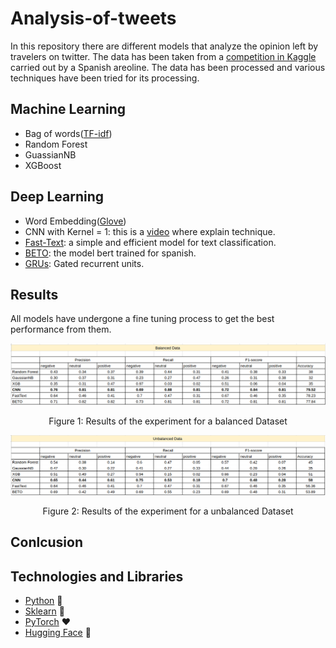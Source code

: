 # Analysis-of-tweets
In this repository there are different models that analyze the opinion left by travelers on twitter. The data has been taken from a [competition in Kaggle](https://www.kaggle.com/c/spanish-arilines-tweets-sentiment-analysis/overview) carried out by a Spanish areoline. The data has been processed and various techniques have been tried for its processing.

## Machine Learning

- Bag of words([TF-idf](https://en.wikipedia.org/wiki/Tf%E2%80%93idf))
- Random Forest
- GuassianNB
- XGBoost


## Deep Learning

- Word Embedding([Glove](https://nlp.stanford.edu/projects/glove/))
- CNN with Kernel = 1: this is a [video](https://www.youtube.com/watch?v=vcp0XvDAX68) where explain technique.
- [Fast-Text](https://arxiv.org/abs/1607.01759): a simple and efficient model for text classification.
- [BETO](https://github.com/dccuchile/beto): the model bert trained for spanish.
- [GRUs](https://towardsdatascience.com/understanding-gru-networks-2ef37df6c9be): Gated recurrent units.

## Results

All models have undergone a fine tuning process to get the best performance from them.

<p align="center"> 
   <img src="results/results_balanced.png" alt="balanced Data"></img>
   <p align="center">Figure 1: Results of the experiment for a balanced Dataset</p>
</p>

<p align="center"> 
   <img src="results/results_unbalanced.png" alt="Unbalanced Data"></img>
   <p align="center">Figure 2: Results of the experiment for a unbalanced Dataset</p>
</p>

## Conlcusion

## Technologies and Libraries

- [Python](https://www.python.org/) 🐍
- [Sklearn](https://scikit-learn.org/stable/) 🧮
- [PyTorch](https://pytorch.org/) ❤️
- [Hugging Face](https://github.com/huggingface) 🤖
